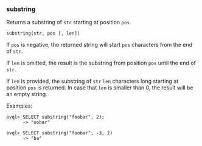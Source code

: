 
### substring

Returns a substring of `str` starting at position `pos`.

    substring(str, pos [, len])

If `pos` is negative, the returned string will start `pos` characters from the end of `str`.

If `len` is omitted, the result is the substring from position `pos` until the end of `str`.

If `len` is provided, the substring of `str` `len` characters long starting at position `pos`
is returned. In case that `len` is smaller than 0, the result will be an empty string.

Examples:

    evql> SELECT substring("foobar", 2);
          -> "oobar"

    evql> SELECT substring("foobar", -3, 2)
          -> "ba"
